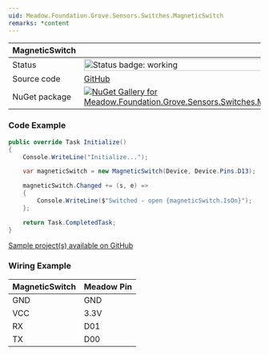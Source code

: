 ```yaml
---
uid: Meadow.Foundation.Grove.Sensors.Switches.MagneticSwitch
remarks: *content
---
```


| MagneticSwitch | |
|--------|--------|
| Status | <img src="https://img.shields.io/badge/Working-brightgreen" style="width: auto; height: -webkit-fill-available;" alt="Status badge: working" /> |
| Source code | [GitHub](https://github.com/WildernessLabs/Meadow.Foundation.Grove/tree/main/Source/MagneticSwitch) |
| NuGet package | <a href="https://www.nuget.org/packages/Meadow.Foundation.Grove.Sensors.Switches.MagneticSwitch/" target="_blank"><img src="https://img.shields.io/nuget/v/Meadow.Foundation.Grove.Sensors.Switches.MagneticSwitch.svg?label=Meadow.Foundation.Grove.Sensors.Switches.MagneticSwitch" alt="NuGet Gallery for Meadow.Foundation.Grove.Sensors.Switches.MagneticSwitch" /></a> |

### Code Example

```csharp
public override Task Initialize()
{
    Console.WriteLine("Initialize...");

    var magneticSwitch = new MagneticSwitch(Device, Device.Pins.D13);

    magneticSwitch.Changed += (s, e) =>
    {
        Console.WriteLine($"Switched - open {magneticSwitch.IsOn}");
    };

    return Task.CompletedTask;
}

```

[Sample project(s) available on GitHub](https://github.com/WildernessLabs/Meadow.Foundation.Grove/tree/main/Source/MagneticSwitch/Sample/MagneticSwitch_Sample)

### Wiring Example

| MagneticSwitch | Meadow Pin |
|--------|------------|
| GND    | GND        |
| VCC    | 3.3V       |
| RX     | D01        |
| TX     | D00        |
